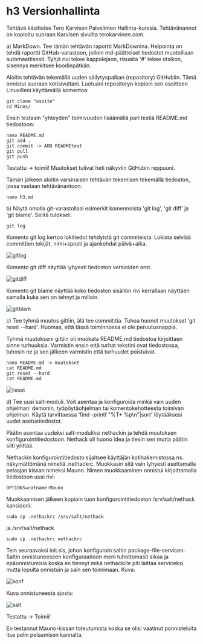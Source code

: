 # h3 Versionhallinta

Tehtävä käsittelee Tero Karvisen Palvelinten Hallinta-kurssia. 
Tehtävänannot on kopioitu suoraan Karvisen sivuilta terokarvinen.com. 

a) MarkDown. Tee tämän tehtävän raportti MarkDownina. Helpointa on tehdä raportti GitHub-varastoon, jolloin md-päätteiset
tiedostot muotoillaan automaattisesti. Tyhjä rivi tekee kappalejaon, risuaita '#' tekee otsikon, sisennys merkitsee
koodinpätkän.

Aloitin tehtävän tekemällä uuden säilytyspaikan (repository) GitHubiin. Tämä onnistui suoraan kotisivultani.
Luotuani repositoryn kopioin sen osoitteen Linuxilleni käyttämällä komentoa:

	git clone "osoite"
	cd Mines/

Ensin testasin "yhteyden" toimivuuden lisäämällä pari testiä README.md tiedostoon:

	nano README.md
	git add .
	git commit -> ADD READMEtest
	git pull
	git push

Testattu -> toimii! Muutokset tulivat heti näkyviin GitHubin reppuuni.

Tämän jälkeen aloitin varsinaisen tehtävän tekemisen tekemällä tiedoston, jossa vastaan tehtävänantoon:

	nano h3.md


b) Näytä omalla git-varastollasi esimerkit komennoista 'git log', 'git diff' ja 'git blame'. Selitä tulokset.

	git log

Komento git log kertoo lokitiedot tehdyistä git commiteista. Lokista selviää committien tekijät, nimi+sposti
ja ajankohdat päivä+aika.

![gitlog](https://user-images.githubusercontent.com/82580320/115512048-36973d80-a28a-11eb-99b6-f336674a9d57.png)

Komento git diff näyttää lyhyesti tiedoston versioiden erot. 

![gitdiff](https://user-images.githubusercontent.com/82580320/115512264-79591580-a28a-11eb-987a-642316f823fc.png)

Komento git blame näyttää koko tiedoston sisällön rivi kerrallaan näyttäen samalla kuka sen on tehnyt ja milloin.

![gitblam](https://user-images.githubusercontent.com/82580320/115512711-ef5d7c80-a28a-11eb-8e12-06c0fc1fa13c.png)

c) Tee tyhmä muutos gittiin, älä tee commit:tia. Tuhoa huonot muutokset 'git reset --hard'.
Huomaa, että tässä toiminnossa ei ole peruutusnappia.

Tyhmä muutokseni gittiin oli muokata README.md tiedostoa kirjoittaen sinne turhuuksia.
Varmistin ensin että turhat tekstini ovat tiedostossa, tuhosin ne ja sen jälkeen varmistin että turhuudet poistuivat.

	nano README.md -> muutokset
	cat README.md
	git reset --hard
	cat README.md

![reset](https://user-images.githubusercontent.com/82580320/115515433-c985a700-a28d-11eb-97b0-d1fe51ce670d.png)

d) Tee uusi salt-moduli. Voit asentaa ja konfiguroida minkä vain uuden ohjelman: demonin, työpöytäohjelman tai 
komentokehotteesta toimivan ohjelman.
Käytä tarvittaessa 'find -printf "%T+ %p\n"|sort' löytääksesi uudet asetustiedostot.

Päätin asentaa uudeksi salt-moduliksi nethackin ja tehdä muutoksen konfigurointitiedostoon. Nethack oli huono idea
ja tiesin sen mutta päätin silti yrittää.

Nethackin konfigurointitiedosto sijaitsee käyttäjän kotihakemistossa ns. näkymättömänä nimellä .nethackrc. 
Muokkasin sitä vain lyhyesti asettamalla pelaajan kissan nimeksi Mauno. Nimen muokkaaminen onnistui kirjoittamalla
tiedostoon uusi rivi:

	OPTIONS=catname:Mauno

Muokkaamisen jälkeen kopioin tuon konfigurointitiedoston /srv/salt/nethack kansiooni:

	sudo cp .nethackrc /srv/salt/nethack

ja /srv/salt/nethack

	sudo cp .nethackrc nethackrc

Tein seuraavaksi init.sls, johon konfiguroin saltin package-file-servicen. 
Saltin onnistuneeseen konfiguraatioon meni tuhottomasti aikaa ja epäonnistumisia koska en tiennyt mikä
nethackille piti laittaa serviceksi mutta lopulta onnistuin ja sain sen toimimaan. Kuva:

![konf](https://user-images.githubusercontent.com/82580320/115535312-4b330000-a2a1-11eb-9d3f-2b8073ede645.png)

Kuva onnistuneesta ajosta:

![salt](https://user-images.githubusercontent.com/82580320/115535471-7289cd00-a2a1-11eb-89ee-1c7e7600939a.png)

Testattu -> Toimii!

En testannut Mauno-kissan toteutumista koska se olisi vaatinut ponnisteluita itse pelin pelaamisen kannalta.

